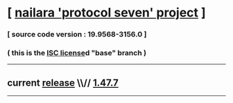 
# [ [nailara 'protocol seven' project](http://src.nailara.net/) ]

### [ source code version : 19.9568-3156.0 ]

### ( this is the [ISC license](license)d "base" branch )
---
## current [release](https://github.com/anotherlink/nailara/releases) \\\\// [1.47.7](https://github.com/anotherlink/nailara/releases/tag/1.47.7)
---
